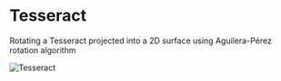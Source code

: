 # Tesseract
Rotating a Tesseract projected into a 2D surface using Aguilera-Pérez rotation algorithm 

![Tesseract](https://xfx.net/stackoverflow/tesseract/tesseract.png)
